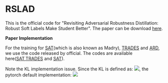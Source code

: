 <!doctype html>
<html>
<head>
    <meta charset="UTF-8">
    <link rel="stylesheet" media="all" href="normalize.css">
    <link rel="stylesheet" media="all" href="core.css">
    <link rel="stylesheet" media="all" href="style.css">
    <script type="text/javascript" src="http://cdn.mathjax.org/mathjax/latest/MathJax.js?config=TeX-AMS-MML_HTMLorMML"></script>
</head>
<body data-document>&nbsp;</body>
</html>


# RSLAD
This is the official code for "Revisiting Adversarial Robustness Distillation: Robust Soft Labels Make Student Better". The paper can be download [here](https://arxiv.org).

**Paper Implementation**

For the training for [SAT](https://arxiv.org/pdf/1706.06083.pdf)(which is also known as Madry), [TRADES](https://arxiv.or/pdf/1901.08573.pdf) and [ARD](https://arxiv.org/pdf/1905.09747.pdf), we use the code released by official. The codes are available here([SAT](https://github.com/MadryLab/cifar10_challenge),[TRADES](https://github.com/yaodongyu/TRADES) and [SAT](https://github.com/goldblum/AdversariallyRobustDistillation)).

Note the KL implementation issue. Since the KL is defined as: <img src="http://chart.googleapis.com/chart?cht=tx&chl= D_{KL} = -\sum_{i=0}^{n} P(i)ln(\frac{Q(i)}{P(i)})" style="border:none;">, the pytorch default implementation: <img src="http://chart.googleapis.com/chart?cht=tx&chl= D_{KL} = -\mean_{i=0}^{n} P(i)ln(\frac{Q(i)}{P(i)})" style="border:none;">




